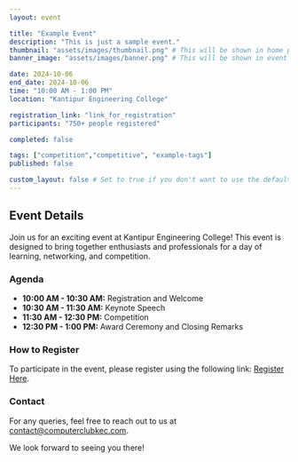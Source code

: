```yaml
---
layout: event

title: "Example Event"
description: "This is just a sample event."
thumbnail: "assets/images/thumbnail.png" # This will be shown in home page card
banner_image: "assets/images/banner.png" # This will be shown in event's page

date: 2024-10-06
end_date: 2024-10-06
time: "10:00 AM - 1:00 PM"
location: "Kantipur Engineering College"

registration_link: "link_for_registration"
participants: "750+ people registered"

completed: false

tags: ["competition","competitive", "example-tags"]
published: false

custom_layout: false # Set to true if you don't want to use the default layout
---
```

<!-- Content -->
## Event Details

Join us for an exciting event at Kantipur Engineering College! This event is designed to bring together enthusiasts and professionals for a day of learning, networking, and competition.

### Agenda
- **10:00 AM - 10:30 AM:** Registration and Welcome
- **10:30 AM - 11:30 AM:** Keynote Speech
- **11:30 AM - 12:30 PM:** Competition
- **12:30 PM - 1:00 PM:** Award Ceremony and Closing Remarks

### How to Register
To participate in the event, please register using the following link: [Register Here](link_for_registration).

### Contact
For any queries, feel free to reach out to us at [contact@computerclubkec.com](mailto:contact@computerclubkec.com).

We look forward to seeing you there!